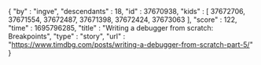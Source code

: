 {
  "by" : "ingve",
  "descendants" : 18,
  "id" : 37670938,
  "kids" : [ 37672706, 37671554, 37672487, 37671398, 37672424, 37673063 ],
  "score" : 122,
  "time" : 1695796285,
  "title" : "Writing a debugger from scratch: Breakpoints",
  "type" : "story",
  "url" : "https://www.timdbg.com/posts/writing-a-debugger-from-scratch-part-5/"
}
